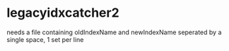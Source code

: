 # legacyidxcatcher2
needs a file containing oldIndexName and newIndexName seperated by a single space, 1 set per line
